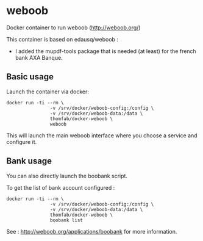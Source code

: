 weboob
=========

Docker container to run weboob (http://weboob.org/)

This container is based on edausq/weboob :
* I added the mupdf-tools package that is needed (at least) for the french bank AXA Banque.


## Basic usage

Launch the container via docker:
```
docker run -ti --rm \
                -v /srv/docker/weboob-config:/config \
                -v /srv/docker/weboob-data:/data \
                thomfab/docker-weboob \
                weboob

```

This will launch the main weboob interface where you choose a service and configure it.

## Bank usage

You can also directly launch the boobank script.

To get the list of bank account configured :
```
docker run -ti --rm \
                -v /srv/docker/weboob-config:/config \
                -v /srv/docker/weboob-data:/data \
                thomfab/docker-weboob \
                boobank list

```

See : http://weboob.org/applications/boobank for more information.

